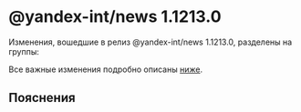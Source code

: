 # @yandex-int/news 1.1213.0

<!-- ЧЕЛОВЕЧЕСКОЕ ВСТУПЛЕНИЕ -->

Изменения, вошедшие в релиз @yandex-int/news 1.1213.0, разделены на группы:

Все важные изменения подробно описаны [ниже](#Пояснения).

## Пояснения

